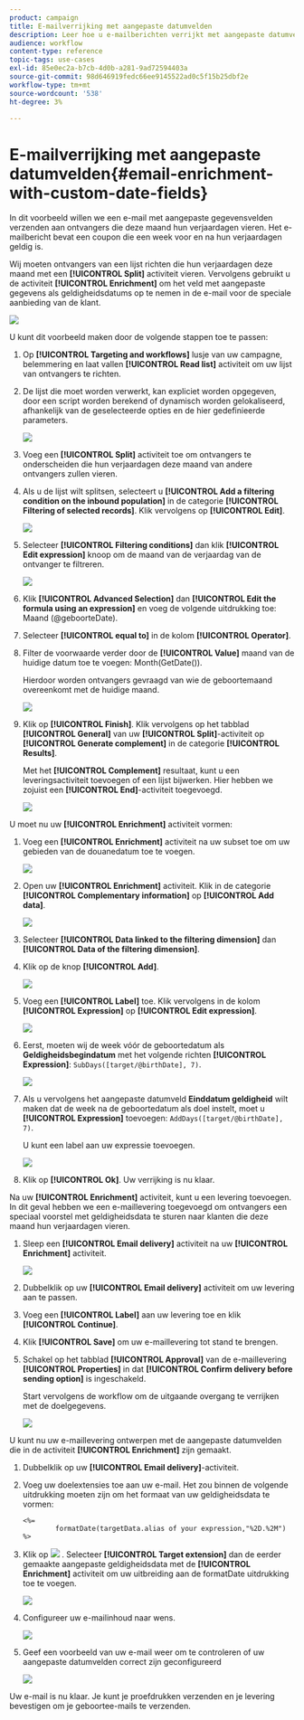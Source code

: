 ```yaml
---
product: campaign
title: E-mailverrijking met aangepaste datumvelden
description: Leer hoe u e-mailberichten verrijkt met aangepaste datumvelden
audience: workflow
content-type: reference
topic-tags: use-cases
exl-id: 85e0ec2a-b7cb-4d0b-a281-9ad72594403a
source-git-commit: 98d646919fedc66ee9145522ad0c5f15b25dbf2e
workflow-type: tm+mt
source-wordcount: '538'
ht-degree: 3%

---
```


# E-mailverrijking met aangepaste datumvelden{#email-enrichment-with-custom-date-fields}

In dit voorbeeld willen we een e-mail met aangepaste gegevensvelden verzenden aan ontvangers die deze maand hun verjaardagen vieren. Het e-mailbericht bevat een coupon die een week voor en na hun verjaardagen geldig is.

Wij moeten ontvangers van een lijst richten die hun verjaardagen deze maand met een **[!UICONTROL Split]** activiteit vieren. Vervolgens gebruikt u de activiteit **[!UICONTROL Enrichment]** om het veld met aangepaste gegevens als geldigheidsdatums op te nemen in de e-mail voor de speciale aanbieding van de klant.

![](assets/uc_enrichment.png)

U kunt dit voorbeeld maken door de volgende stappen toe te passen:

1. Op **[!UICONTROL Targeting and workflows]** lusje van uw campagne, belemmering en laat vallen **[!UICONTROL Read list]** activiteit om uw lijst van ontvangers te richten.
1. De lijst die moet worden verwerkt, kan expliciet worden opgegeven, door een script worden berekend of dynamisch worden gelokaliseerd, afhankelijk van de geselecteerde opties en de hier gedefinieerde parameters.

   ![](assets/uc_enrichment_1.png)

1. Voeg een **[!UICONTROL Split]** activiteit toe om ontvangers te onderscheiden die hun verjaardagen deze maand van andere ontvangers zullen vieren.
1. Als u de lijst wilt splitsen, selecteert u **[!UICONTROL Add a filtering condition on the inbound population]** in de categorie **[!UICONTROL Filtering of selected records]**. Klik vervolgens op **[!UICONTROL Edit]**.

   ![](assets/uc_enrichment_2.png)

1. Selecteer **[!UICONTROL Filtering conditions]** dan klik **[!UICONTROL Edit expression]** knoop om de maand van de verjaardag van de ontvanger te filtreren.

   ![](assets/uc_enrichment_3.png)

1. Klik **[!UICONTROL Advanced Selection]** dan **[!UICONTROL Edit the formula using an expression]** en voeg de volgende uitdrukking toe: Maand (@geboorteDate).
1. Selecteer **[!UICONTROL equal to]** in de kolom **[!UICONTROL Operator]**.
1. Filter de voorwaarde verder door de **[!UICONTROL Value]** maand van de huidige datum toe te voegen: Month(GetDate()).

   Hierdoor worden ontvangers gevraagd van wie de geboortemaand overeenkomt met de huidige maand.

   ![](assets/uc_enrichment_4.png)

1. Klik op **[!UICONTROL Finish]**. Klik vervolgens op het tabblad **[!UICONTROL General]** van uw **[!UICONTROL Split]**-activiteit op **[!UICONTROL Generate complement]** in de categorie **[!UICONTROL Results]**.

   Met het **[!UICONTROL Complement]** resultaat, kunt u een leveringsactiviteit toevoegen of een lijst bijwerken. Hier hebben we zojuist een **[!UICONTROL End]**-activiteit toegevoegd.

   ![](assets/uc_enrichment_6.png)

U moet nu uw **[!UICONTROL Enrichment]** activiteit vormen:

1. Voeg een **[!UICONTROL Enrichment]** activiteit na uw subset toe om uw gebieden van de douanedatum toe te voegen.

   ![](assets/uc_enrichment_7.png)

1. Open uw **[!UICONTROL Enrichment]** activiteit. Klik in de categorie **[!UICONTROL Complementary information]** op **[!UICONTROL Add data]**.

   ![](assets/uc_enrichment_8.png)

1. Selecteer **[!UICONTROL Data linked to the filtering dimension]** dan **[!UICONTROL Data of the filtering dimension]**.
1. Klik op de knop **[!UICONTROL Add]**.

   ![](assets/uc_enrichment_9.png)

1. Voeg een **[!UICONTROL Label]** toe. Klik vervolgens in de kolom **[!UICONTROL Expression]** op **[!UICONTROL Edit expression]**.

   ![](assets/uc_enrichment_10.png)

1. Eerst, moeten wij de week vóór de geboortedatum als **Geldigheidsbegindatum** met het volgende richten **[!UICONTROL Expression]**: `SubDays([target/@birthDate], 7)`.

   ![](assets/uc_enrichment_11.png)

1. Als u vervolgens het aangepaste datumveld **Einddatum geldigheid** wilt maken dat de week na de geboortedatum als doel instelt, moet u **[!UICONTROL Expression]** toevoegen: `AddDays([target/@birthDate], 7)`.

   U kunt een label aan uw expressie toevoegen.

   ![](assets/uc_enrichment_12.png)

1. Klik op **[!UICONTROL Ok]**. Uw verrijking is nu klaar.

Na uw **[!UICONTROL Enrichment]** activiteit, kunt u een levering toevoegen. In dit geval hebben we een e-maillevering toegevoegd om ontvangers een speciaal voorstel met geldigheidsdata te sturen naar klanten die deze maand hun verjaardagen vieren.

1. Sleep een **[!UICONTROL Email delivery]** activiteit na uw **[!UICONTROL Enrichment]** activiteit.

   ![](assets/uc_enrichment_15.png)

1. Dubbelklik op uw **[!UICONTROL Email delivery]** activiteit om uw levering aan te passen.
1. Voeg een **[!UICONTROL Label]** aan uw levering toe en klik **[!UICONTROL Continue]**.
1. Klik **[!UICONTROL Save]** om uw e-maillevering tot stand te brengen.
1. Schakel op het tabblad **[!UICONTROL Approval]** van de e-maillevering **[!UICONTROL Properties]** in dat **[!UICONTROL Confirm delivery before sending option]** is ingeschakeld.

   Start vervolgens de workflow om de uitgaande overgang te verrijken met de doelgegevens.

   ![](assets/uc_enrichment_18.png)

U kunt nu uw e-maillevering ontwerpen met de aangepaste datumvelden die in de activiteit **[!UICONTROL Enrichment]** zijn gemaakt.

1. Dubbelklik op uw **[!UICONTROL Email delivery]**-activiteit.
1. Voeg uw doelextensies toe aan uw e-mail. Het zou binnen de volgende uitdrukking moeten zijn om het formaat van uw geldigheidsdata te vormen:

   ```
   <%=
           formatDate(targetData.alias of your expression,"%2D.%2M")  %>
   ```

1. Klik op ![](assets/uc_enrichment_16.png) . Selecteer **[!UICONTROL Target extension]** dan de eerder gemaakte aangepaste geldigheidsdata met de **[!UICONTROL Enrichment]** activiteit om uw uitbreiding aan de formatDate uitdrukking toe te voegen.

   ![](assets/uc_enrichment_19.png)

1. Configureer uw e-mailinhoud naar wens.

   ![](assets/uc_enrichment_17.png)

1. Geef een voorbeeld van uw e-mail weer om te controleren of uw aangepaste datumvelden correct zijn geconfigureerd

   ![](assets/uc_enrichment_20.png)

Uw e-mail is nu klaar. Je kunt je proefdrukken verzenden en je levering bevestigen om je geboortee-mails te verzenden.
